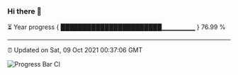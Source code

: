 ### Hi there 👋

⏳ Year progress { ███████████████████████▁▁▁▁▁▁▁ } 76.99 %

---

⏰ Updated on Sat, 09 Oct 2021 00:37:06 GMT

![Progress Bar CI](https://github.com/liununu/liununu/workflows/Progress%20Bar%20CI/badge.svg)
